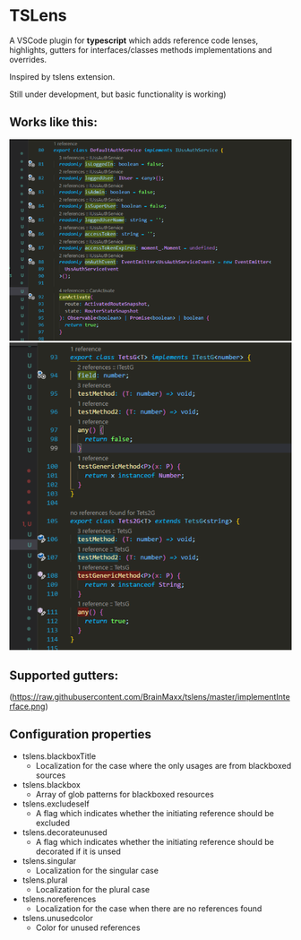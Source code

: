 # TSLens

A VSCode plugin for **typescript** which adds reference code lenses, highlights, gutters for interfaces/classes methods implementations and overrides.

Inspired by tslens extension.

Still under development, but basic functionality is working)

## Works like this:
![Example code with code highlights lens](https://raw.githubusercontent.com/BrainMaxx/tslens/master/screenshot.png)
![Example code with code highlights lens](https://raw.githubusercontent.com/BrainMaxx/tslens/master/screenshot2.png)

## Supported gutters:
(https://raw.githubusercontent.com/BrainMaxx/tslens/master/implementInterface.png)

## Configuration properties

- tslens.blackboxTitle
  - Localization for the case where the only usages are from blackboxed sources
- tslens.blackbox
  - Array of glob patterns for blackboxed resources
- tslens.excludeself
  - A flag which indicates whether the initiating reference should be excluded
- tslens.decorateunused
  - A flag which indicates whether the initiating reference should be decorated if it is unsed
- tslens.singular
  - Localization for the singular case
- tslens.plural
  - Localization for the plural case
- tslens.noreferences
  - Localization for the case when there are no references found
- tslens.unusedcolor
  - Color for unused references
